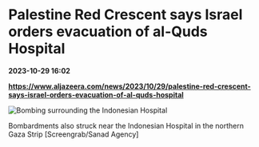 # Palestine Red Crescent says Israel orders evacuation of al-Quds Hospital

**2023-10-29 16:02**

**https://www.aljazeera.com/news/2023/10/29/palestine-red-crescent-says-israel-orders-evacuation-of-al-quds-hospital**

![Bombing surrounding the Indonesian Hospital](https://www.aljazeera.com/wp-content/uploads/2023/10/Screen-Shot-2023-10-28-at-11.57.26-AM-1698483616.png?resize=770%2C513&quality=80)

Bombardments also struck near the Indonesian Hospital in the northern Gaza Strip \[Screengrab/Sanad Agency\]